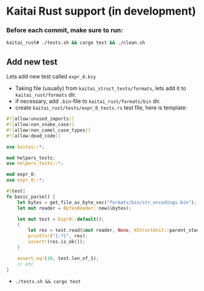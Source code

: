 # Kaitai Rust support (in development)

### Before each commit, make sure to run:

```sh
kaitai_rust# ./tests.sh && cargo test && ./clean.sh
```
## Add new test
Lets add new test called `expr_0.ksy`
- Taking file (usually) from `kaitai_struct_tests/formats`, lets add it to `kaitai_rust/formats` dir.
- if necessary, add `.bin`-file to `kaitai_rust/formats/bin` dir.
- create `kaitai_rust/tests/expr_0_tests.rs` test file, here is template:
```rust
#![allow(unused_imports)]
#![allow(non_snake_case)]
#![allow(non_camel_case_types)]
#![allow(dead_code)]

use kaitai::*;

mod helpers_tests;
use helpers_tests::*;

mod expr_0;
use expr_0::*;

#[test]
fn basic_parse() {
    let bytes = get_file_as_byte_vec("formats/bin/str_encodings.bin");
    let mut reader = BytesReader::new(&bytes);

    let mut test = Expr0::default();
    {
        let res = test.read(&mut reader, None, KStructUnit::parent_stack());
        println!("{:?}", res);
        assert!(res.is_ok());
    }

    assert_eq!(10, test.len_of_1);
    // etc
}
```
- `./tests.sh && cargo test`
